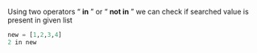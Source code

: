 


  
Using two operators “ **in** ” or “ **not in** ” we can check if searched value is present in given list  
  

```python
new = [1,2,3,4]  
2 in new
```
